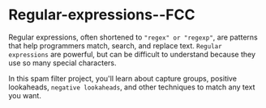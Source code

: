 # Regular-expressions--FCC
Regular expressions, often shortened to `"regex" or "regexp"`, are patterns that help programmers match, search, and replace text. `Regular expressions` are powerful, but can be difficult to understand because they use so many special characters.

In this spam filter project, you'll learn about capture groups, positive lookaheads, `negative lookaheads`, and other techniques to match any text you want.
